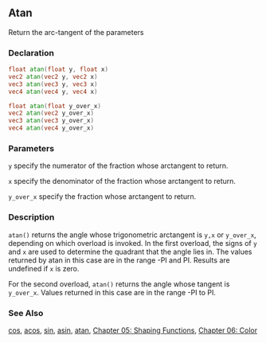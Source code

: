 ## Atan
Return the arc-tangent of the parameters

### Declaration
```glsl
float atan(float y, float x)  
vec2 atan(vec2 y, vec2 x)  
vec3 atan(vec3 y, vec3 x)  
vec4 atan(vec4 y, vec4 x)

float atan(float y_over_x)  
vec2 atan(vec2 y_over_x)  
vec3 atan(vec3 y_over_x)  
vec4 atan(vec4 y_over_x)
```

### Parameters
```y``` specify the numerator of the fraction whose arctangent to return.

```x``` specify the denominator of the fraction whose arctangent to return.

```y_over_x``` specify the fraction whose arctangent to return.

### Description
```atan()``` returns the angle whose trigonometric arctangent is ```y,x``` or ```y_over_x```, depending on which overload is invoked. In the first overload, the signs of ```y``` and ```x``` are used to determine the quadrant that the angle lies in. The values returned by atan in this case are in the range -PI and PI. Results are undefined if ```x``` is zero.

For the second overload, ```atan()``` returns the angle whose tangent is ```y_over_x```. Values returned in this case are in the range -PI to PI.

### See Also
[cos](index.html#cos.md), [acos](index.html#acos.md), [sin](index.html#sin.md), [asin](index.html#asin.md), [atan](index.html#atan.md), [Chapter 05: Shaping Functions](../05/), [Chapter 06: Color](../06/)
